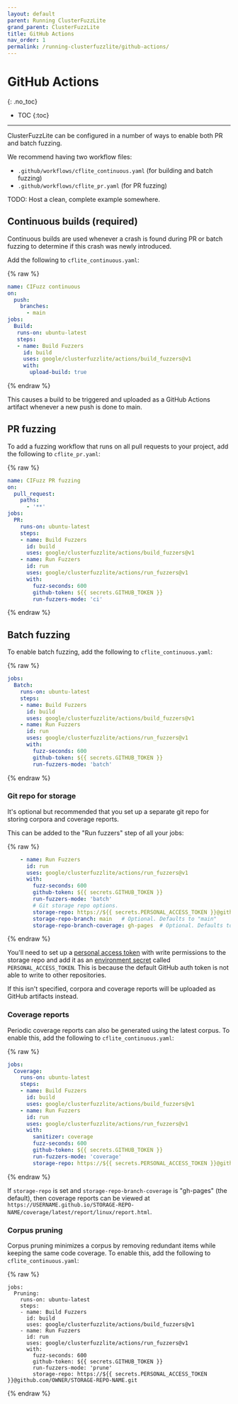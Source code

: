 ```yaml
---
layout: default
parent: Running ClusterFuzzLite
grand_parent: ClusterFuzzLite
title: GitHub Actions
nav_order: 1
permalink: /running-clusterfuzzlite/github-actions/
---
```

# GitHub Actions
{: .no_toc}

- TOC
{:toc}
---


ClusterFuzzLite can be configured in a number of ways to enable both PR and
batch fuzzing.

We recommend having two workflow files:

- `.github/workflows/cflite_continuous.yaml` (for building and batch fuzzing)
- `.github/workflows/cflite_pr.yaml` (for PR fuzzing)

TODO: Host a clean, complete example somewhere.

## Continuous builds (required)

Continuous builds are used whenever a crash is found during PR or batch fuzzing
to determine if this crash was newly introduced.

Add the following to `cflite_continuous.yaml`:

{% raw %}
```yaml
name: CIFuzz continuous
on:
  push:
    branches:
      - main
jobs:
  Build:
   runs-on: ubuntu-latest
   steps:
   - name: Build Fuzzers
     id: build
     uses: google/clusterfuzzlite/actions/build_fuzzers@v1
     with:
       upload-build: true
```
{% endraw %}

This causes a build to be triggered and uploaded as a GitHub Actions artifact
whenever a new push is done to main. 

## PR fuzzing

To add a fuzzing workflow that runs on all pull requests to your project, add
the following to `cflite_pr.yaml`:

{% raw %}
```yaml
name: CIFuzz PR fuzzing
on:
  pull_request:
    paths:
      - '**'
jobs:
  PR:
    runs-on: ubuntu-latest
    steps:
    - name: Build Fuzzers
      id: build
      uses: google/clusterfuzzlite/actions/build_fuzzers@v1
    - name: Run Fuzzers
      id: run
      uses: google/clusterfuzzlite/actions/run_fuzzers@v1
      with:
        fuzz-seconds: 600
        github-token: ${{ secrets.GITHUB_TOKEN }}
        run-fuzzers-mode: 'ci'
```
{% endraw %}

## Batch fuzzing

To enable batch fuzzing, add the following to
`cflite_continuous.yaml`:

{% raw %}
```yaml
jobs:
  Batch:
    runs-on: ubuntu-latest
    steps:
    - name: Build Fuzzers
      id: build
      uses: google/clusterfuzzlite/actions/build_fuzzers@v1
    - name: Run Fuzzers
      id: run
      uses: google/clusterfuzzlite/actions/run_fuzzers@v1
      with:
        fuzz-seconds: 600
        github-token: ${{ secrets.GITHUB_TOKEN }}
        run-fuzzers-mode: 'batch'
```
{% endraw %}

### Git repo for storage

It's optional but recommended that you set up a separate git repo for storing
corpora and coverage reports. 

This can be added to the "Run fuzzers" step of all your jobs:

{% raw %}
```yaml
    - name: Run Fuzzers
      id: run
      uses: google/clusterfuzzlite/actions/run_fuzzers@v1
      with:
        fuzz-seconds: 600
        github-token: ${{ secrets.GITHUB_TOKEN }}
        run-fuzzers-mode: 'batch'
        # Git storage repo options.
        storage-repo: https://${{ secrets.PERSONAL_ACCESS_TOKEN }}@github.com/OWNER/STORAGE-REPO-NAME.git
        storage-repo-branch: main   # Optional. Defaults to "main"
        storage-repo-branch-coverage: gh-pages  # Optional. Defaults to "gh-pages".
```
{% endraw %}

You'll need to set up a [personal access token] with write permissions to the
storage repo and add it as an [environment secret] called `PERSONAL_ACCESS_TOKEN`. This
is because the default GitHub auth token is not able to write to other
repositories.

If this isn't specified, corpora and coverage reports will be uploaded as
GitHub artifacts instead.

[personal access token]: https://docs.github.com/en/authentication/keeping-your-account-and-data-secure/creating-a-personal-access-token
[environment secret]: https://docs.github.com/en/actions/security-guides/encrypted-secrets#creating-encrypted-secrets-for-an-environment

### Coverage reports

Periodic coverage reports can also be generated using the latest corpus. To
enable this, add the following to `cflite_continuous.yaml`:

{% raw %}
```yaml
jobs:
  Coverage:
    runs-on: ubuntu-latest
    steps:
    - name: Build Fuzzers
      id: build
      uses: google/clusterfuzzlite/actions/build_fuzzers@v1
    - name: Run Fuzzers
      id: run
      uses: google/clusterfuzzlite/actions/run_fuzzers@v1
      with:
        sanitizer: coverage
        fuzz-seconds: 600
        github-token: ${{ secrets.GITHUB_TOKEN }}
        run-fuzzers-mode: 'coverage'
        storage-repo: https://${{ secrets.PERSONAL_ACCESS_TOKEN }}@github.com/OWNER/STORAGE-REPO-NAME.git
```
{% endraw %}

If `storage-repo` is set and `storage-repo-branch-coverage` is "gh-pages" (the
default), then coverage reports can be viewed at
`https://USERNAME.github.io/STORAGE-REPO-NAME/coverage/latest/report/linux/report.html`.

### Corpus pruning

Corpus pruning minimizes a corpus by removing redundant items while keeping the
same code coverage. To enable this, add the following to `cflite_continuous.yaml`:

{% raw %}
```
jobs:
  Pruning:
    runs-on: ubuntu-latest
    steps:
    - name: Build Fuzzers
      id: build
      uses: google/clusterfuzzlite/actions/build_fuzzers@v1
    - name: Run Fuzzers
      id: run
      uses: google/clusterfuzzlite/actions/run_fuzzers@v1
      with:
        fuzz-seconds: 600
        github-token: ${{ secrets.GITHUB_TOKEN }}
        run-fuzzers-mode: 'prune'
        storage-repo: https://${{ secrets.PERSONAL_ACCESS_TOKEN }}@github.com/OWNER/STORAGE-REPO-NAME.git
```
{% endraw %}
